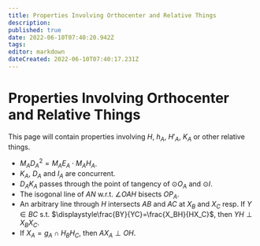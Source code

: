 ```yaml
---
title: Properties Involving Orthocenter and Relative Things
description: 
published: true
date: 2022-06-10T07:40:20.942Z
tags: 
editor: markdown
dateCreated: 2022-06-10T07:40:17.231Z
---
```


# Properties Involving Orthocenter and Relative Things
This page will contain properties involving $H$, $h_A$, $H'_A$, $K_A$ or other relative things.

- $M_AD_A^2=M_AE_A\cdot M_AH_A$.
- $K_A$, $D_A$ and $I_A$ are concurrent.
- $D_AK_A$ passes through the point of tangency of $\odot O_A$ and $\odot I$.
- The isogonal line of $AN$ w.r.t. $\angle OAH$ bisects $OP_A$.
- An arbitrary line through $H$ intersects $AB$ and $AC$ at $X_B$ and $X_C$ resp. If $Y\in BC$ s.t. $\displaystyle\frac{BY}{YC}=\frac{X_BH}{HX_C}$, then $YH\perp X_BX_C$.
- If $X_A=g_A\cap H_BH_C$, then $AX_A\perp OH$.